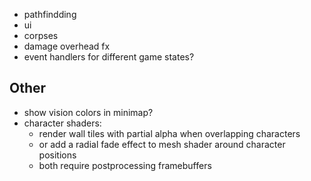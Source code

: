 - pathfindding
- ui
- corpses
- damage overhead fx
- event handlers for different game states?

## Other
- show vision colors in minimap?
- character shaders:
  - render wall tiles with partial alpha when overlapping characters
  - or add a radial fade effect to mesh shader around character positions
  - both require postprocessing framebuffers